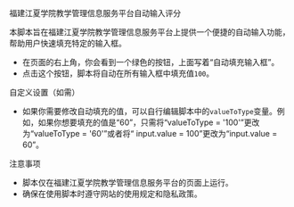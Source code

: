 福建江夏学院教学管理信息服务平台自动输入评分

本脚本旨在福建江夏学院教学管理信息服务平台上提供一个便捷的自动输入功能，帮助用户快速填充特定的输入框。

- 在页面的右上角，你会看到一个绿色的按钮，上面写着“自动填充输入框”。
- 点击这个按钮，脚本将自动在所有输入框中填充值`100`。

自定义设置（如需）
- 如果你需要修改自动填充的值，可以自行编辑脚本中的`valueToType`变量。例如，如果你想要填充的值是“60”，只需将“valueToType = '100'”更改为“valueToType = '60'”或者将“ input.value = 100”更改为“input.value = 60”。

注意事项
- 脚本仅在福建江夏学院教学管理信息服务平台的页面上运行。
- 确保在使用脚本时遵守网站的使用规定和隐私政策。
